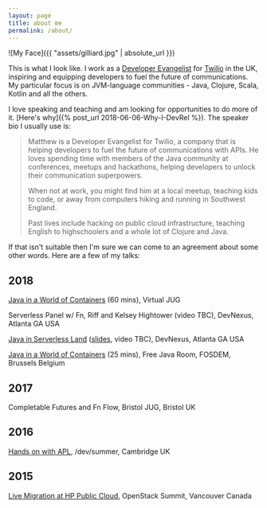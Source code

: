 ```yaml
---
layout: page
title: about me
permalink: /about/
---
```


![My Face]({{ "assets/gilliard.jpg" | absolute_url }})

This is what I look like. I work as a [Developer Evangelist](https://www.twilio.com/blog/introducing-developer-evangelist-matthew-gilliard) for [Twilio](https://twilio.com) in the UK, inspiring and equipping developers to fuel the future of communications.  My particular focus is on JVM-language communities - Java, Clojure, Scala, Kotlin and all the others.

I love speaking and teaching and am looking for opportunities to do more of it. [Here's why]({% post_url 2018-06-06-Why-I-DevRel %}).  The speaker bio I usually use is:

> Matthew is a Developer Evangelist for Twilio, a company that is helping developers to fuel the future of communications with APIs. He loves spending time with members of the Java community at conferences, meetups and hackathons, helping developers to unlock their communication superpowers.
>
> When not at work, you might find him at a local meetup, teaching kids to code, or away from computers hiking and running in Southwest England.
> 
> Past lives include hacking on public cloud infrastructure, teaching English to highschoolers and a whole lot of Clojure and Java.

If that isn't suitable then I'm sure we can come to an agreement about some other words. Here are a few of my talks:

## 2018

[Java in a World of Containers](https://www.youtube.com/watch?v=2TwjNcrfjKM) (60 mins), Virtual JUG

Serverless Panel w/ Fn, Riff and Kelsey Hightower (video TBC), DevNexus, Atlanta GA USA

[Java in Serverless Land](https://devnexus.com/presentations/1556) ([slides](https://mjg123.github.io/presentations/DevNexus-2018-Java-In-Serverless-Land.html), video TBC), DevNexus, Atlanta GA USA

[Java in a World of Containers](https://www.youtube.com/watch?v=s3NZcKtg-5c) (25 mins), Free Java Room, FOSDEM, Brussels Belgium

## 2017

Completable Futures and Fn Flow, Bristol JUG, Bristol UK

## 2016

[Hands on with APL](http://devcycles.net/2016/summer/sessions/index.php?session=101), /dev/summer, Cambridge UK

## 2015

[Live Migration at HP Public Cloud](https://www.openstack.org/videos/vancouver-2015/live-migration-at-hp-public-cloud), OpenStack Summit, Vancouver Canada
